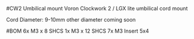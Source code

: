 #CW2 Umbilical mount
Voron Clockwork 2 / LGX lite umbilical cord mount

Cord Diameter: 9-10mm
other diameter coming soon

#BOM
6x M3 x 8 SHCS
1x M3 x 12 SHCS
7x M3 Insert 5x4
